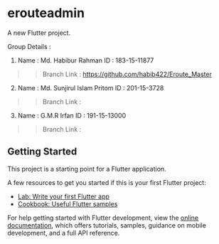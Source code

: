 # erouteadmin

A new Flutter project.

Group Details : 

1. Name : Md. Habibur Rahman
ID : 183-15-11877
>> Branch Link : https://github.com/habib422/Eroute_Master

2. Name : Md. Sunjirul Islam Pritom
ID : 201-15-3728
>> Branch Link :

3. Name : G.M.R Irfan
ID : 191-15-13000
>> Branch Link : 
 

## Getting Started

This project is a starting point for a Flutter application.

A few resources to get you started if this is your first Flutter project:

- [Lab: Write your first Flutter app](https://docs.flutter.dev/get-started/codelab)
- [Cookbook: Useful Flutter samples](https://docs.flutter.dev/cookbook)

For help getting started with Flutter development, view the
[online documentation](https://docs.flutter.dev/), which offers tutorials,
samples, guidance on mobile development, and a full API reference.

